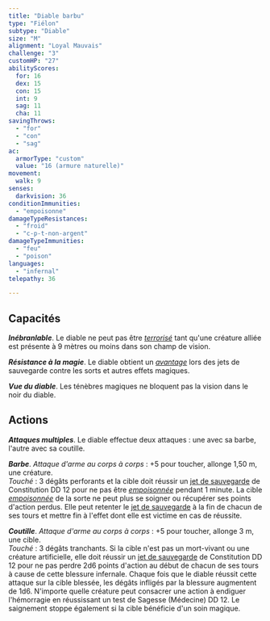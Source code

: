 ```yaml
---
title: "Diable barbu"
type: "Fiélon"
subtype: "Diable"
size: "M"
alignment: "Loyal Mauvais"
challenge: "3"
customHP: "27"
abilityScores:
  for: 16
  dex: 15
  con: 15
  int: 9
  sag: 11
  cha: 11
savingThrows:
  - "for"
  - "con"
  - "sag"
ac:
  armorType: "custom"
  value: "16 (armure naturelle)"
movement:
  walk: 9
senses:
  darkvision: 36
conditionImmunities:
  - "empoisonne"
damageTypeResistances:
  - "froid"
  - "c-p-t-non-argent"
damageTypeImmunities:
  - "feu"
  - "poison"
languages:
  - "infernal"
telepathy: 36

---
```

## Capacités
_**Inébranlable**_. Le diable ne peut pas être [_terrorisé_](/gerer-la-sante-du-personnage/#terrorise) tant qu'une créature alliée est présente à 9 mètres ou moins dans son champ de vision.  

_**Résistance à la magie**_. Le diable obtient un [_avantage_](/utiliser-les-caracteristiques/#avantage-et-desavantage) lors des jets de sauvegarde contre les sorts et autres effets magiques.  

_**Vue du diable**_. Les ténèbres magiques ne bloquent pas la vision dans le noir du diable.  

## Actions
_**Attaques multiples**_. Le diable effectue deux attaques : une avec sa barbe, l'autre avec sa coutille.  

_**Barbe**_. _Attaque d'arme au corps à corps_ : +5 pour toucher, allonge 1,50 m, une créature.    
_Touché_ : 3 dégâts perforants et la cible doit réussir un [jet de sauvegarde](/utiliser-les-caracteristiques/#jets-de-sauvegarde) de Constitution DD 12 pour ne pas être [_empoisonnée_](/gerer-la-sante-du-personnage/#empoisonne) pendant 1 minute. La cible [_empoisonnée_](/gerer-la-sante-du-personnage/#empoisonne) de la sorte ne peut plus se soigner ou récupérer ses points d'action perdus. Elle peut retenter le [jet de sauvegarde](/utiliser-les-caracteristiques/#jets-de-sauvegarde) à la fin de chacun de ses tours et mettre fin à l'effet dont elle est victime en cas de réussite.  

_**Coutille**_. _Attaque d'arme au corps à corps_ : +5 pour toucher, allonge 3 m, une cible.    
_Touché_ : 3 dégâts tranchants. Si la cible n'est pas un mort-vivant ou une créature artificielle, elle doit réussir un [jet de sauvegarde](/utiliser-les-caracteristiques/#jets-de-sauvegarde) de Constitution DD 12 pour ne pas perdre 2d6 points d'action au début de chacun de ses tours à cause de cette blessure infernale. Chaque fois que le diable réussit cette attaque sur la cible blessée, les dégâts infligés par la blessure augmentent de 1d6. N'importe quelle créature peut consacrer une action à endiguer l'hémorragie en réussissant un test de Sagesse (Médecine) DD 12. Le saignement stoppe également si la cible bénéficie d'un soin magique.  
